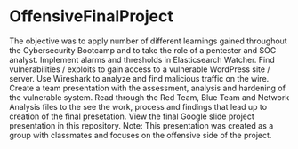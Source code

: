# OffensiveFinalProject
The objective was to apply number of different learnings gained throughout the Cybersecurity Bootcamp and to take the role of a pentester and SOC analyst.  Implement alarms and thresholds in Elasticsearch Watcher. Find vulnerabilities / exploits to gain access to a vulnerable WordPress site / server. Use Wireshark to analyze and find malicious traffic on the wire. Create a team presentation with the assessment, analysis and hardening of the vulnerable system. Read through the Red Team, Blue Team and Network Analysis files to the see the work, process and findings that lead up to creation of the final presetation.  View the final Google slide project presentation in this repository. Note: This presentation was created as a group with classmates and focuses on the offensive side of the project. 
